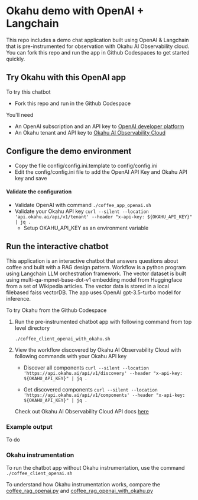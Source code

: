 # Okahu demo with OpenAI + Langchain
This repo includes a demo chat application built using OpenAI & Langchain that is pre-instrumented for observation with Okahu AI Observability cloud. 
You can fork this repo and run the app in Github Codespaces to get started quickly. 


## Try Okahu with this OpenAI app

To try this chatbot 
- Fork this repo and run in the Github Codespace 

You'll need 
- An OpenAI subscription and an API key to [OpenAI developer platform](https://platform.openai.com/overview)
- An Okahu tenant and API key to [Okahu AI Observability Cloud](https://www.okahu.ai)
  

## Configure the demo environment
- Copy the file config/config.ini.template to config/config.ini
- Edit the config/config.ini file to add the OpenAI API Key and Okahu API key and save

#### Validate the configuration
- Validate OpenAI with command ```./coffee_app_openai.sh``` 
- Validate your Okahu API key ```curl --silent --location 'api.okahu.ai/api/v1/tenant' --header "x-api-key: ${OKAHU_API_KEY}" | jq .```
    - Setup OKAHU_API_KEY as an environment variable

## Run the interactive chatbot 
This application is an interactive chatbot that answers questions about coffee and built with a RAG design pattern.
Workflow is a python program using Langchain LLM orchestration framework. 
The vector dataset is built using multi-qa-mpnet-base-dot-v1 embedding model from Huggingface from a set of Wikipedia articles. The vector data is stored in a local filebased faiss vectorDB. 
The app uses OpenAI gpt-3.5-turbo model for inference.

To try Okahu from the Github Codespace 

1. Run the pre-instrumented chatbot app with following command from top level directory

   ```./coffee_client_openai_with_okahu.sh```
   
2. View the workflow discovered by Okahu AI Observability Cloud with following commands with your Okahu API key
    - Discover all components
      ```curl --silent --location 'https://api.okahu.ai/api/v1/discovery' --header "x-api-key: ${OKAHU_API_KEY}" | jq .```
      
    - Get discovered components
        ```curl --silent --location 'https://api.okahu.ai/api/v1/components' --header "x-api-key: ${OKAHU_API_KEY}" | jq .```
      
    Check out Okahu AI Observability Cloud API docs [here](https://apidocs.okahu.ai)

### Example output 

To do 

### Okahu instrumentation

To run the chatbot app without Okahu instrumentation, use the command ```./coffee_client_openai.sh```

To understand how Okahu instrumentation works, compare the [coffee_rag_openai.py](rag_openai_service/coffee_rag_openai.py) and [coffee_rag_openai_with_okahu.py](rag_openai_service/coffee_rag_openaiwith_okahu.py)
